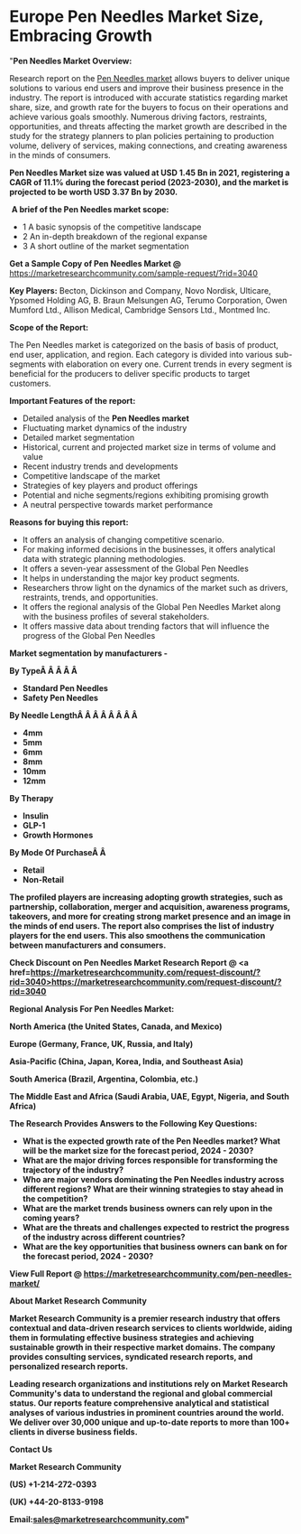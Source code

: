 # Europe Pen Needles Market Size, Embracing Growth
"<strong>Pen Needles Market Overview:</strong>

Research report on the <a href=https://marketresearchcommunity.com/pen-needles-market/>Pen Needles market</a> allows buyers to deliver unique solutions to various end users and improve their business presence in the industry. The report is introduced with accurate statistics regarding market share, size, and growth rate for the buyers to focus on their operations and achieve various goals smoothly. Numerous driving factors, restraints, opportunities, and threats affecting the market growth are described in the study for the strategy planners to plan policies pertaining to production volume, delivery of services, making connections, and creating awareness in the minds of consumers.

<strong>Pen Needles Market size was valued at USD 1.45 Bn in 2021, registering a CAGR of 11.1% during the forecast period (2023-2030), and the market is projected to be worth USD 3.37 Bn by 2030.</strong>

 <Strong>A brief of the Pen Needles market scope:</Strong>
<ul>
 <li>1  A basic synopsis of the competitive landscape</li>
 <li>2  An in-depth breakdown of the regional expanse</li>
 <li>3  A short outline of the market segmentation</li>
</ul>
<strong>Get a Sample Copy of Pen Needles Market @ </b></strong><a href=https://marketresearchcommunity.com/sample-request/?rid=3040><u>https://marketresearchcommunity.com/sample-request/?rid=3040</u></a>

<strong>Key Players:</strong> 
Becton, Dickinson and Company, Novo Nordisk, Ulticare, Ypsomed Holding AG, B. Braun Melsungen AG, Terumo Corporation, Owen Mumford Ltd., Allison Medical, Cambridge Sensors Ltd., Montmed Inc.

<strong>Scope of the Report:</strong>

The Pen Needles market is categorized on the basis of basis of product, end user, application, and region. Each category is divided into various sub-segments with elaboration on every one. Current trends in every segment is beneficial for the producers to deliver specific products to target customers.

<strong><b>Important Features of the report:</b></strong>
<ul>
  <li>Detailed analysis of the <strong><b>Pen Needles </b></strong><strong><b>market</b></strong></li>
  <li>Fluctuating market dynamics of the industry</li>
  <li>Detailed market segmentation</li>
  <li>Historical, current and projected market size in terms of volume and value</li>
  <li>Recent industry trends and developments</li>
  <li>Competitive landscape of the market</li>
  <li>Strategies of key players and product offerings</li>
  <li>Potential and niche segments/regions exhibiting promising growth</li>
  <li>A neutral perspective towards market performance</li>
</ul>
<strong><b>Reasons for buying this report:</b></strong>
<ul>
  <li>It offers an analysis of changing competitive scenario.</li>
  <li>For making informed decisions in the businesses, it offers analytical data with strategic planning methodologies.</li>
  <li>It offers a seven-year assessment of the Global Pen Needles</li>
  <li>It helps in understanding the major key product segments.</li>
  <li>Researchers throw light on the dynamics of the market such as drivers, restraints, trends, and opportunities.</li>
  <li>It offers the regional analysis of the Global Pen Needles Market along with the business profiles of several stakeholders.</li>
  <li>It offers massive data about trending factors that will influence the progress of the Global Pen Needles</li>
</ul>

<strong>Market segmentation by manufacturers -</strong>


<strong><strong>By TypeÂ Â Â Â Â  </strong></h4>
<ul>
 	<li>Standard Pen Needles</li>
 	<li>Safety Pen Needles</li>
</ul>
<strong><strong>By Needle LengthÂ Â Â Â Â Â Â Â  </strong></h4>
<ul>
 	<li>4mm</li>
 	<li>5mm</li>
 	<li>6mm</li>
 	<li>8mm</li>
 	<li>10mm</li>
 	<li>12mm</li>
</ul>
<strong><strong>By Therapy </strong></h4>
<ul>
 	<li>Insulin</li>
 	<li>GLP-1</li>
 	<li>Growth Hormones</li>
</ul>
<strong><strong>By Mode Of PurchaseÂ Â  </strong></h4>
<ul>
 	<li>Retail</li>
 	<li>Non-Retail</li>
</ul>

The profiled players are increasing adopting growth strategies, such as partnership, collaboration, merger and acquisition, awareness programs, takeovers, and more for creating strong market presence and an image in the minds of end users. The report also comprises the list of industry players for the end users. This also smoothens the communication between manufacturers and consumers.

<strong><b>Check Discount on Pen Needles Market Research Report @ </b></strong><a href=https://marketresearchcommunity.com/request-discount/?rid=3040><u>https://marketresearchcommunity.com/request-discount/?rid=3040</u></a>

<strong>Regional Analysis For Pen Needles Market:</strong>

<strong>North America</strong> (the United States, Canada, and Mexico)

<strong>Europe</strong> (Germany, France, UK, Russia, and Italy)

<strong>Asia-Pacific</strong> (China, Japan, Korea, India, and Southeast Asia)

<strong>South America</strong> (Brazil, Argentina, Colombia, etc.)

<strong>The Middle East and Africa</strong> (Saudi Arabia, UAE, Egypt, Nigeria, and South Africa)

<strong>The Research Provides Answers to the Following Key Questions:</strong>
<ul>
 	<li>What is the expected growth rate of the Pen Needles market? What will be the market size for the forecast period, 2024 - 2030?</li>
 	<li>What are the major driving forces responsible for transforming the trajectory of the industry?</li>
 	<li>Who are major vendors dominating the Pen Needles industry across different regions? What are their winning strategies to stay ahead in the competition?</li>
 	<li>What are the market trends business owners can rely upon in the coming years?</li>
 	<li>What are the threats and challenges expected to restrict the progress of the industry across different countries?</li>
 	<li>What are the key opportunities that business owners can bank on for the forecast period, 2024 - 2030?</li>
</ul>

<strong>View Full Report @</strong> <a href=https://marketresearchcommunity.com/pen-needles-market/>https://marketresearchcommunity.com/pen-needles-market/</a>

<strong>About Market Research Community</strong>

Market Research Community is a premier research industry that offers contextual and data-driven research services to clients worldwide, aiding them in formulating effective business strategies and achieving sustainable growth in their respective market domains. The company provides consulting services, syndicated research reports, and personalized research reports.

Leading research organizations and institutions rely on Market Research Community's data to understand the regional and global commercial status. Our reports feature comprehensive analytical and statistical analyses of various industries in prominent countries around the world. We deliver over 30,000 unique and up-to-date reports to more than 100+ clients in diverse business fields.

<strong>Contact Us</strong>

<strong>Market Research Community</strong>

(US) +1-214-272-0393

(UK) +44-20-8133-9198

<strong>Email:</strong>sales@marketresearchcommunity.com"
